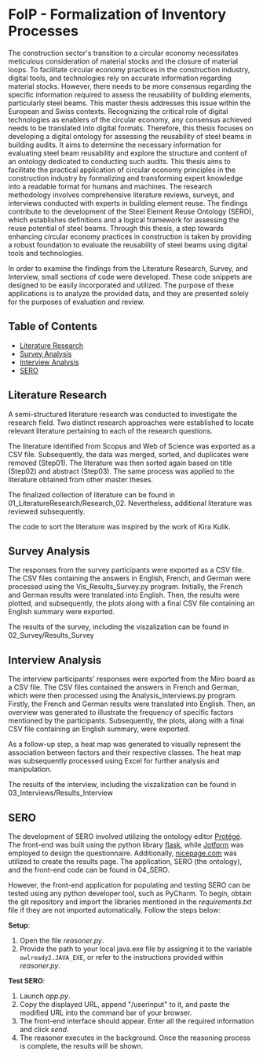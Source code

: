 # FoIP - Formalization of Inventory Processes

The construction sector's transition to a circular economy necessitates meticulous consideration of material stocks and the closure of material loops. To facilitate circular economy practices in the construction industry, digital tools, and technologies rely on accurate information regarding material stocks. However, there needs to be more consensus regarding the specific information required to assess the reusability of building elements, particularly steel beams. This master thesis addresses this issue within the European and Swiss contexts. Recognizing the critical role of digital technologies as enablers of the circular economy, any consensus achieved needs to be translated into digital formats. Therefore, this thesis focuses on developing a digital ontology for assessing the reusability of steel beams in building audits. It aims to determine the necessary information for evaluating steel beam reusability and explore the structure and content of an ontology dedicated to conducting such audits. This thesis aims to facilitate the practical application of circular economy principles in the construction industry by formalizing and transforming expert knowledge into a readable format for humans and machines. The research methodology involves comprehensive literature reviews, surveys, and interviews conducted with experts in building element reuse. The findings contribute to the development of the Steel Element Reuse Ontology (SERO), which establishes definitions and a logical framework for assessing the reuse potential of steel beams. Through this thesis, a step towards enhancing circular economy practices in construction is taken by providing a robust foundation to evaluate the reusability of steel beams using digital tools and technologies.

In order to examine the findings from the Literature Research, Survey, and Interview, small sections of code were developed. These code snippets are designed to be easily incorporated and utilized. The purpose of these applications is to analyze the provided data, and they are presented solely for the purposes of evaluation and review.

## Table of Contents
* [Literature Research](#Literature_Research)
* [Survey Analysis](#Survey_Analysis)
* [Interview Analysis](#Interview_Analysis)
* [SERO](#SERO)

## <a name="Literature_Research"></a>Literature Research

A semi-structured literature research was conducted to investigate the research field. Two distinct research approaches were established to locate relevant literature pertaining to each of the research questions.

The literature identified from Scopus and Web of Science was exported as a CSV file. Subsequently, the data was merged, sorted, and duplicates were removed (Step01). The literature was then sorted again based on title (Step02) and abstract (Step03). The same process was applied to the literature obtained from other master theses.

The finalized collection of literature can be found in 01_LiteratureResearch/Research_02. Nevertheless, additional literature was reviewed subsequently.

The code to sort the literature was inspired by the work of Kira Kulik.

## <a name="Survey_Analysis"></a>Survey Analysis

The responses from the survey participants were exported as a CSV file. The CSV files containing the answers in English, French, and German were processed using the Vis_Results_Survey.py program. Initially, the French and German results were translated into English. Then, the results were plotted, and subsequently, the plots along with a final CSV file containing an English summary were exported.

The results of the survey, including the viszalization can be found in 02_Survey/Results_Survey

## <a name="Interview_Analysis"></a>Interview Analysis

The interview participants' responses were exported from the Miro board as a CSV file. The CSV files contained the answers in French and German, which were then processed using the Analysis_Interviews.py program. Firstly, the French and German results were translated into English. Then, an overview was generated to illustrate the frequency of specific factors mentioned by the participants. Subsequently, the plots, along with a final CSV file containing an English summary, were exported.

As a follow-up step, a heat map was generated to visually represent the association between factors and their respective classes. The heat map was subsequently processed using Excel for further analysis and manipulation.

The results of the interview, including the viszalization can be found in 03_Interviews/Results_Interview

## <a name="SERO"></a>SERO

The development of SERO involved utilizing the ontology editor [Protégé](https://protege.stanford.edu/). The front-end was built using the python library [flask](https://palletsprojects.com/p/flask/), while [Jotform](https://www.jotform.com/) was employed to design the questionnaire. Additionally, [nicepage.com](https://nicepage.com/) was utilized to create the results page. The application, SERO (the ontology), and the front-end code can be found in 04_SERO.

However, the front-end application for populating and testing SERO can be tested using any python developer tool, such as PyCharm. To begin, obtain the git repository and import the libraries mentioned in the *requirements.txt* file if they are not imported automatically. Follow the steps below:

**Setup**:

1. Open the file *reasoner.py*. </br>
2. Provide the path to your local java.exe file by assigning it to the variable `owlready2.JAVA_EXE`, or refer to the instructions provided within *reasoner.py*.

**Test SERO**:

1. Launch *app.py*. </br>
2. Copy the displayed URL, append "/userinput" to it, and paste the modified URL into the command bar of your browser.</br>
3. The front-end interface should appear. Enter all the required information and click *send*. </br>
5. The reasoner executes in the background. Once the reasoning process is complete, the results will be shown. </br>
